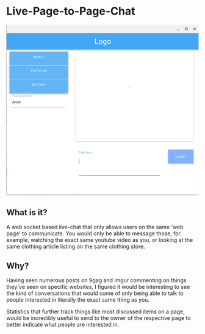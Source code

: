 # Live-Page-to-Page-Chat

![The interface](liveChatInterface.png)

## What is it?

A web socket based live-chat that only allows users on the same 'web page' to communicate.
You would only be able to message those, for example, watching the exact same youtube video as you, or looking at the same clothing article listing on the same clothing store.


## Why?

Having seen numerous posts on 9gag and imgur commenting on things they've seen on specific websites, I figured it would be interesting to see the kind of conversations that would come of only being able to talk to people interested in literally the exact same thing as you.

Statistics that further track things like most discussed items on a page, would be incredibly useful to send to the owner of the respective page to better indicate what people are interested in.
